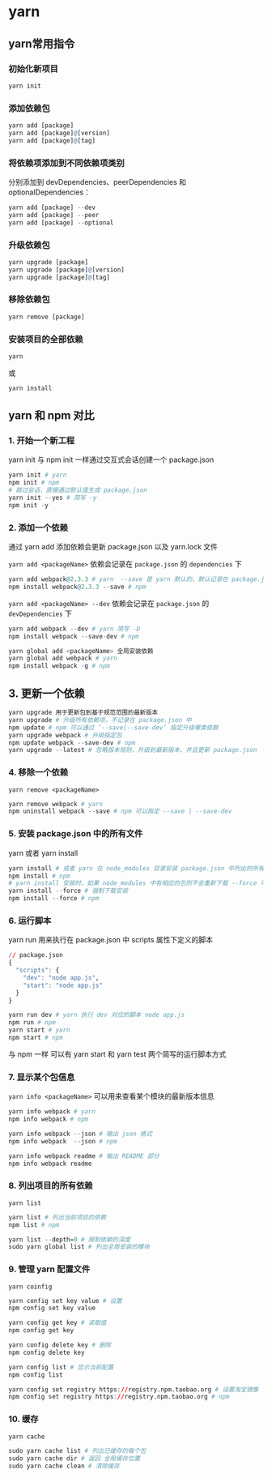 # yarn

## yarn常用指令

### 初始化新项目

```r
yarn init
```

### 添加依赖包

```r
yarn add [package]
yarn add [package]@[version]
yarn add [package]@[tag]
```

### 将依赖项添加到不同依赖项类别

分别添加到 devDependencies、peerDependencies 和 optionalDependencies：

```r
yarn add [package] --dev
yarn add [package] --peer
yarn add [package] --optional
```

### 升级依赖包

```r
yarn upgrade [package]
yarn upgrade [package]@[version]
yarn upgrade [package]@[tag]
```

### 移除依赖包

```r
yarn remove [package]
```

### 安装项目的全部依赖

```r
yarn
```

或

```r
yarn install
```

## yarn 和 npm 对比

### 1. 开始一个新工程

yarn init 与 npm init 一样通过交互式会话创建一个 package.json

```r
yarn init # yarn
npm init # npm
# 跳过会话，直接通过默认值生成 package.json
yarn init --yes # 简写 -y
npm init -y
```

### 2. 添加一个依赖

通过 yarn add 添加依赖会更新 package.json 以及 yarn.lock 文件

`yarn add <packageName>` 依赖会记录在 `package.json` 的 `dependencies` 下

```r
yarn add webpack@2.3.3 # yarn  --save 是 yarn 默认的，默认记录在 package.json 中
npm install webpack@2.3.3 --save # npm
```

`yarn add <packageName> --dev` 依赖会记录在 `package.json` 的 `devDependencies` 下

```r
yarn add webpack --dev # yarn 简写 -D
npm install webpack --save-dev # npm
```

```r
yarn global add <packageName> 全局安装依赖
yarn global add webpack # yarn
npm install webpack -g # npm
```

## 3. 更新一个依赖

```r
yarn upgrade 用于更新包到基于规范范围的最新版本
yarn upgrade # 升级所有依赖项，不记录在 package.json 中
npm update # npm 可以通过 ‘--save|--save-dev’ 指定升级哪类依赖
yarn upgrade webpack # 升级指定包
npm update webpack --save-dev # npm
yarn upgrade --latest # 忽略版本规则，升级到最新版本，并且更新 package.json
```

### 4. 移除一个依赖

`yarn remove <packageName>`

```r
yarn remove webpack # yarn
npm uninstall webpack --save # npm 可以指定 --save | --save-dev
```

### 5. 安装 package.json 中的所有文件

yarn 或者 yarn install

```r
yarn install # 或者 yarn 在 node_modules 目录安装 package.json 中列出的所有依赖
npm install # npm
# yarn install 安装时，如果 node_modules 中有相应的包则不会重新下载 --force 可以强制重新下载安装
yarn install --force # 强制下载安装
npm install --force # npm
```

### 6. 运行脚本

yarn run 用来执行在 package.json 中 scripts 属性下定义的脚本

```r
// package.json
{
  "scripts": {
    "dev": "node app.js",
    "start": "node app.js"
  }
}
```

```r
yarn run dev # yarn 执行 dev 对应的脚本 node app.js
npm run # npm
yarn start # yarn
npm start # npm
```

与 npm 一样 可以有 yarn start 和 yarn test 两个简写的运行脚本方式

### 7. 显示某个包信息

`yarn info <packageName>` 可以用来查看某个模块的最新版本信息

```r
yarn info webpack # yarn
npm info webpack # npm

yarn info webpack --json # 输出 json 格式
npm info webpack  --json # npm

yarn info webpack readme # 输出 README 部分
npm info webpack readme
```

### 8. 列出项目的所有依赖

`yarn list`

```r
yarn list # 列出当前项目的依赖
npm list # npm

yarn list --depth=0 # 限制依赖的深度
sudo yarn global list # 列出全局安装的模块
```

### 9. 管理 yarn 配置文件

`yarn coinfig`

```r
yarn config set key value # 设置
npm config set key value

yarn config get key # 读取值
npm config get key

yarn config delete key # 删除
npm config delete key

yarn config list # 显示当前配置
npm config list

yarn config set registry https://registry.npm.taobao.org # 设置淘宝镜像
npm config set registry https://registry.npm.taobao.org # npm
```

### 10. 缓存

```r
yarn cache
```

```r
sudo yarn cache list # 列出已缓存的每个包
sudo yarn cache dir # 返回 全局缓存位置
sudo yarn cache clean # 清除缓存
```
